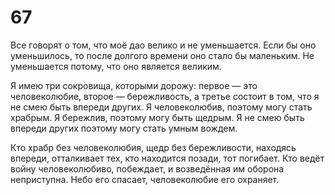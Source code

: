 # 67

Все говорят о том, что моё дао велико и не уменьшается. Если бы оно уменьшилось, то после долгого времени оно стало бы маленьким. Не уменьшается потому, что оно является великим.

Я имею три сокровища, которыми дорожу: первое — это человеколюбие, второе — бережливость, а третье состоит в том, что я не смею быть впереди других. Я человеколюбив, поэтому могу стать храбрым. Я бережлив, поэтому могу быть щедрым. Я не смею быть впереди других поэтому могу стать умным вождем.

Кто храбр без человеколюбия, щедр без бережливости, находясь впереди, отталкивает тех, кто находится позади, тот погибает. Кто ведёт войну человеколюбиво, побеждает, и возведённая им оборона неприступна. Небо его спасает, человеколюбие его охраняет.

